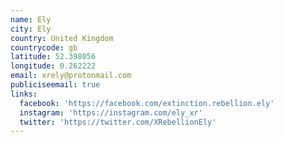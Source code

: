 ```yaml
---
name: Ely
city: Ely
country: United Kingdom
countrycode: gb
latitude: 52.398056
longitude: 0.262222
email: xrely@protonmail.com
publiciseemail: true
links:
  facebook: 'https://facebook.com/extinction.rebellion.ely'
  instagram: 'https://instagram.com/ely_xr'
  twitter: 'https://twitter.com/XRebellionEly'
---
```


